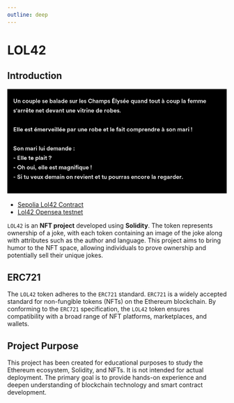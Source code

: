 ```yaml
---
outline: deep
---
```


# LOL42

## Introduction

![LOL42 NFT](./nft.png)

- [Sepolia Lol42 Contract](https://sepolia.etherscan.io/address/0xB6547E90406447A8eA2Dc5BdBaDD016AB066aBd4)
- [Lol42 Opensea testnet](https://testnets.opensea.io/fr/collection/lol42-1)

`LOL42` is an **NFT project** developed using **Solidity**. The token represents ownership of a joke, with each token containing an image of the joke along with attributes such as the author and language. This project aims to bring humor to the NFT space, allowing individuals to prove ownership and potentially sell their unique jokes.

## ERC721

The `LOL42` token adheres to the `ERC721` standard. `ERC721` is a widely accepted standard for non-fungible tokens (NFTs) on the Ethereum blockchain. By conforming to the `ERC721` specification, the `LOL42` token ensures compatibility with a broad range of NFT platforms, marketplaces, and wallets.

## Project Purpose

This project has been created for educational purposes to study the Ethereum ecosystem, Solidity, and NFTs. It is not intended for actual deployment. The primary goal is to provide hands-on experience and deepen understanding of blockchain technology and smart contract development.
